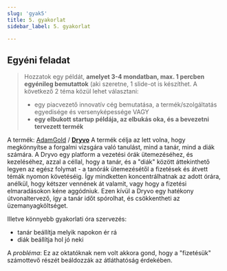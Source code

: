 ```yaml
---
slug: 'gyak5'
title: 5. gyakorlat
sidebar_label: 5. gyakorlat

---
```


## Egyéni feladat

> Hozzatok egy példát,  **amelyet 3-4 mondatban, max. 1 percben
> egyénileg bemutattok**  (aki szeretne, 1 slide-ot is készíthet. A
> következő 2 téma közül lehet választani:  
>   
> - egy piacvezető innovatív cég bemutatása, a termék/szolgáltatás egyedisége és versenyképessége 
>  VAGY  
> - **egy elbukott  startup példája, az elbukás oka, és a bevezetni tervezett termék**

A termék: [AdamGold](https://github.com/AdamGold) / **[Dryvo](https://github.com/AdamGold/Dryvo)**
A termék célja az lett volna, hogy megkönnyítse a forgalmi vizsgára való tanulást, mind a tanár, mind a diák számára.
A Dryvo egy platform a vezetési órák ütemezéséhez, és kezeléséhez, azzal a céllal, hogy a tanár, és a "diák" között áttekinthető legyen az egész folymat - a tanórák ütemezésétől a fizetések és átvett témák nyomon követéséig.
Így mindketten koncentrálhatnak az adott órára, anélkül, hogy kétszer vennének át valamit, vagy hogy a fizetési elmaradásokon kéne aggódniuk. Ezen kívül a Dryvo egy hatékony útvonaltervező, így a tanár időt spórolhat, és csökkentheti az üzemanyagköltséget. 

Illetve könnyebb gyakorlati óra szervezés:

- tanár beállítja melyik napokon ér rá
- diák beállítja hol jó neki


A *probléma*:
Ez az oktatóknak nem volt akkora gond, hogy a "fizetésük" számottevő részét beáldozzák az átláthatóság érdekében.
<!--stackedit_data:
eyJoaXN0b3J5IjpbLTkyMzY3MjY4OF19
-->